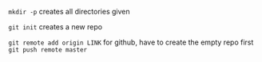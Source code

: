 `mkdir -p` creates all directories given 

`git init` creates a new repo

`git remote add origin LINK`  for github, have to create the empty repo first
`git push remote master`
